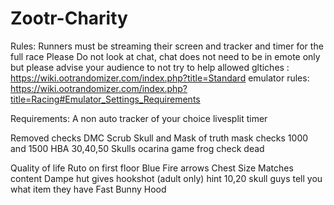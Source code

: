 # Zootr-Charity

Rules:
Runners must be streaming their screen and tracker and timer for the full race 
Please Do not look at chat, chat does not need to be in emote only but please advise your audience to not try to help
allowed gltiches : https://wiki.ootrandomizer.com/index.php?title=Standard
emulator rules: https://wiki.ootrandomizer.com/index.php?title=Racing#Emulator_Settings_Requirements

Requirements: 
A non auto tracker of your choice
livesplit timer

Removed checks
DMC Scrub
Skull and Mask of truth mask checks
1000 and 1500 HBA
30,40,50 Skulls
ocarina game frog check dead 

Quality of life 
Ruto on first floor
Blue Fire arrows
Chest Size Matches content
Dampe hut gives hookshot (adult only) hint
10,20 skull guys tell you what item they have
Fast Bunny Hood
